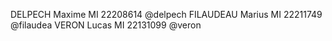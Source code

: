 DELPECH Maxime MI 22208614 @delpech 
FILAUDEAU Marius MI 22211749 @filaudea
VERON Lucas MI 22131099 @veron
